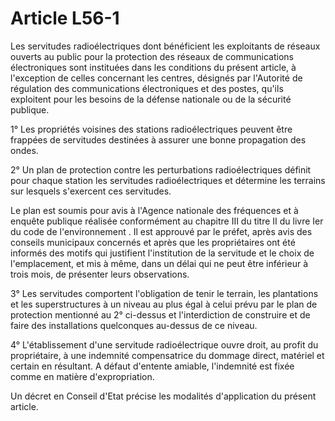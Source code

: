 # Article L56-1

Les servitudes radioélectriques dont bénéficient les exploitants de réseaux ouverts au public pour la protection des réseaux de communications électroniques sont instituées dans les conditions du présent article, à l'exception de celles concernant les centres, désignés par l'Autorité de régulation des communications électroniques et des postes, qu'ils exploitent pour les besoins de la défense nationale ou de la sécurité publique.

1° Les propriétés voisines des stations radioélectriques peuvent être frappées de servitudes destinées à assurer une bonne propagation des ondes.

2° Un plan de protection contre les perturbations radioélectriques définit pour chaque station les servitudes radioélectriques et détermine les terrains sur lesquels s'exercent ces servitudes.

Le plan est soumis pour avis à l'Agence nationale des fréquences et à enquête publique réalisée conformément au chapitre III du titre II du livre Ier du code de l'environnement . Il est approuvé par le préfet, après avis des conseils municipaux concernés et après que les propriétaires ont été informés des motifs qui justifient l'institution de la servitude et le choix de l'emplacement, et mis à même, dans un délai qui ne peut être inférieur à trois mois, de présenter leurs observations.

3° Les servitudes comportent l'obligation de tenir le terrain, les plantations et les superstructures à un niveau au plus égal à celui prévu par le plan de protection mentionné au 2° ci-dessus et l'interdiction de construire et de faire des installations quelconques au-dessus de ce niveau.

4° L'établissement d'une servitude radioélectrique ouvre droit, au profit du propriétaire, à une indemnité compensatrice du dommage direct, matériel et certain en résultant. A défaut d'entente amiable, l'indemnité est fixée comme en matière d'expropriation.

Un décret en Conseil d'Etat précise les modalités d'application du présent article.